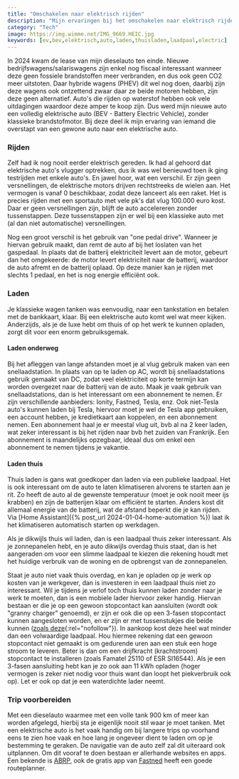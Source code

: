 ```yaml
---
title: "Omschakelen naar elektrisch rijden"
description: "Mijn ervaringen bij het omschakelen naar elektrisch rijden."
category: "Tech"
image: https://img.wimme.net/IMG_9669.HEIC.jpg
keywords: [ev,bev,elektrisch,auto,laden,thuisladen,laadpaal,electric]
---
```


In 2024 kwam de lease van mijn dieselauto ten einde. Nieuwe bedrijfswagens/salariswagens zijn enkel nog fiscaal interessant wanneer deze geen fossiele brandstoffen meer verbranden, en dus ook geen CO2 meer uitstoten. Daar hybride wagens (PHEV) dit wel nog doen, daarbij zijn deze wagens ook ontzettend zwaar daar ze beide motoren hebben, zijn deze geen alternatief. Auto's die rijden op waterstof hebben ook vele uitdagingen waardoor deze amper te koop zijn. Dus werd mijn nieuwe auto een volledig elektrische auto (BEV - Battery Electric Vehicle), zonder klassieke brandstofmotor. Bij deze deel ik mijn ervaring van iemand die overstapt van een gewone auto naar een elektrische auto.

### Rijden

Zelf had ik nog nooit eerder elektrisch gereden. Ik had al gehoord dat elektrische auto's vlugger optrekken, dus ik was wel benieuwd toen ik ging testrijden met enkele auto's. En jawel hoor, wat een verschil. Er zijn geen versnellingen, de elektrische motors drijven rechtstreeks de wielen aan. Het vermogen is vanaf 0 beschikbaar, zodat deze lanceert als een raket. Het is precies rijden met een sportauto met vele pk's dat vlug 100.000 euro kost. Daar er geen versnellingen zijn, blijft de auto accelereren zonder tussenstappen. Deze tussenstappen zijn er wel bij een klassieke auto met (al dan niet automatische) versnellingen.

Nog een groot verschil is het gebruik van "one pedal drive". Wanneer je hiervan gebruik maakt, dan remt de auto af bij het loslaten van het gaspedaal. In plaats dat de batterij elektriciteit levert aan de motor, gebeurt dan het omgekeerde: de motor levert elektriciteit naar de batterij, waardoor de auto afremt en de batterij oplaad. Op deze manier kan je rijden met slechts 1 pedaal, en het is nog energie efficiënt ook.

### Laden

Je klassieke wagen tanken was eenvoudig, naar een tankstation en betalen met de bankkaart, klaar. Bij een elektrische auto komt wel wat meer kijken. Anderzijds, als je de luxe hebt om thuis of op het werk te kunnen opladen, zorgt dit voor een enorm gebruiksgemak.

#### Laden onderweg

Bij het afleggen van lange afstanden moet je al vlug gebruik maken van een snellaadstation. In plaats van op te laden op AC, wordt bij snellaadstations gebruik gemaakt van DC, zodat veel elektriciteit op korte termijn kan worden overgezet naar de batterij van de auto. Maak je vaak gebruik van snellaadstations, dan is het interessant om een abonnement te nemen. Er zijn verschillende aanbieders: Ionity, Fastned, Tesla, enz. Ook niet-Tesla auto's kunnen laden bij Tesla, hiervoor moet je wel de Tesla app gebruiken, een account hebben, je kredietkaart aan koppelen, en een abonnement nemen. Een abonnement haal je er meestal vlug uit, bvb al na 2 keer laden, wat zeker interessant is bij het rijden naar bvb het zuiden van Frankrijk. Een abonnement is maandelijks opzegbaar, ideaal dus om enkel een abonnement te nemen tijdens je vakantie.

#### Laden thuis

Thuis laden is gans wat goedkoper dan laden via een publieke laadpaal. Het is ook interessant om de auto te laten klimatiseren alvorens te starten aan je rit. Zo heeft de auto al de gewenste temperatuur (moet je ook nooit meer ijs krabben) en zijn de batterijen klaar om efficiënt te starten. Anders kost dit allemaal energie van de batterij, wat de afstand beperkt die je kan rijden. Via [Home Assistant]({% post_url 2024-01-04-home-automation %}) laat ik het klimatiseren automatisch starten op werkdagen.

Als je dikwijls thuis wil laden, dan is een laadpaal thuis zeker interessant. Als je zonnepanelen hebt, en je auto dikwijls overdag thuis staat, dan is het aangeraden om voor een slimme laadpaal te kiezen die rekening houdt met het huidige verbruik van de woning en de opbrengst van de zonnepanelen.

Staat je auto niet vaak thuis overdag, en kan je opladen op je werk op kosten van je werkgever, dan is investeren in een laadpaal thuis niet zo interessant. Wil je tijdens je verlof toch thuis kunnen laden zonder naar je werk te moeten, dan is een mobiele lader hiervoor zeker handig. Hiervan bestaan er die je op een gewoon stopcontact kan aansluiten (wordt ook "granny charger" genoemd), er zijn er ook die op een 3-fasen stopcontact kunnen aangesloten worden, en er zijn er met tussenstukjes die beide kunnen ([zoals deze](https://www.amazon.com.be/-/nl/Laadkabel-CEE-stekker-instelbaar-laadvermogen-laadstation/dp/B0BX1Z3JJQ?crid=3DNCFY31W79PP&dib=eyJ2IjoiMSJ9.WDu32mKnfTG283AwCxcIgSjmRcSjg_gEazuZg4Wak_St0DxQbmum_ZmKtegdNwOuewNzmBTRcRmOp8K9QUtCTu6PTjPLHWJorvOK88oIzWM_sLmSV7vISnwsRrk_p3ZnD1AFge3w_GdD1syTy1fIvj4HVxMphLWl2QhtxX0THz6HCdDl1D0E5xjtOnMccWRrHHyFFvSLJ3xch0yAKOsY5ZqPNR4DdDL8Fzq7DaHoBqlvUXs2sAB8su31_B-uIpJMnE-XNRGU55IzoMMrFl9rB72q1XUYcpZlbkJeB22NgXQ.WBYvo-L0Y4UvpAXBCCJlRtpOhRWew0KI3bw6bOEsF7Q&dib_tag=se&keywords=ev%2Bcharger%2B11kw&qid=1752923081&sprefix=ev%2Bcharger%2Caps%2C123&sr=8-4&th=1&linkCode=ll1&tag=wimme-21&linkId=696fac39c4d9235201c4dc5ba77000f6&language=nl_BE&ref_=as_li_ss_tl){:rel="nofollow"}). In aankoop kost deze heel wat minder dan een volwaardige laadpaal. Hou hiermee rekening dat een gewoon stopcontact niet gemaakt is om gedurende uren aan een stuk een hoge stroom te leveren. Beter is dan om een drijfkracht (krachtstroom) stopcontact te installeren (zoals Famatel 25110 of ESR SI16544). Als je een 3-fasen aansluiting hebt kan je zo ook aan 11 kWh opladen (hoger vermogen is zeker niet nodig voor thuis want dan loopt het piekverbruik ook op). Let er ook op dat je een waterdichte lader neemt.

### Trip voorbereiden

Met een dieselauto waarmee met een volle tank 900 km of meer kan worden afgelegd, hierbij sta je eigenlijk nooit stil waar je moet tanken. Met een elektrische auto is het vaak handig om bij langere trips op voorhand eens te zien hoe vaak en hoe lang je ongeveer dient te laden om op je bestemming te geraken. De navigatie van de auto zelf zal dit uiteraard ook uitplannen. Om dit vooraf te doen bestaan er allerhande websites en apps. Een bekende is [ABRP](https://abetterrouteplanner.com/), ook de gratis app van [Fastned](https://www.fastnedcharging.com/nl) heeft een goede routeplanner.
